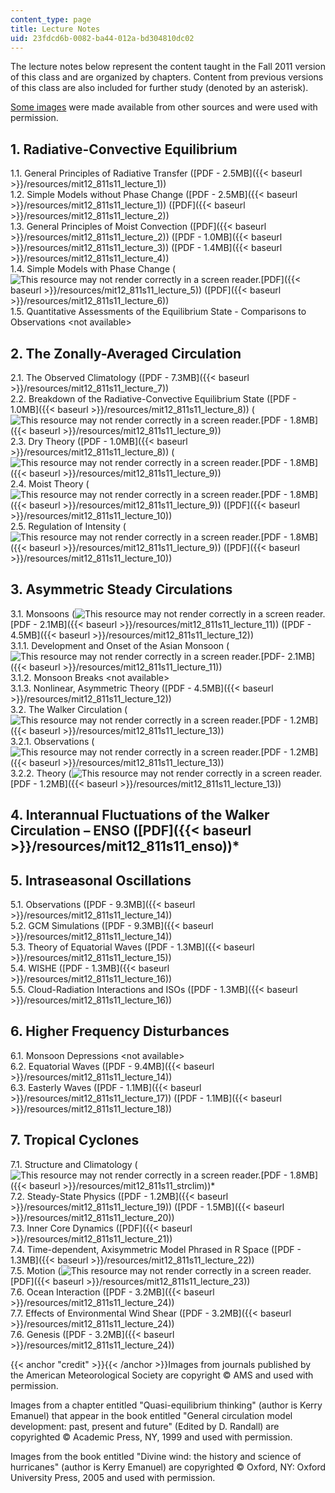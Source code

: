 ```yaml
---
content_type: page
title: Lecture Notes
uid: 23fdcd6b-0082-ba44-012a-bd304810dc02
---
```


The lecture notes below represent the content taught in the Fall 2011 version of this class and are organized by chapters. Content from previous versions of this class are also included for further study (denoted by an asterisk).

[Some images](#credit) were made available from other sources and were used with permission.

1\. Radiative-Convective Equilibrium
------------------------------------

1.1. General Principles of Radiative Transfer ([PDF - 2.5MB]({{< baseurl >}}/resources/mit12_811s11_lecture_1))  
1.2. Simple Models without Phase Change ([PDF - 2.5MB]({{< baseurl >}}/resources/mit12_811s11_lecture_1)) ([PDF]({{< baseurl >}}/resources/mit12_811s11_lecture_2))  
1.3. General Principles of Moist Convection ([PDF]({{< baseurl >}}/resources/mit12_811s11_lecture_2)) ([PDF - 1.0MB]({{< baseurl >}}/resources/mit12_811s11_lecture_3)) ([PDF - 1.4MB]({{< baseurl >}}/resources/mit12_811s11_lecture_4))  
1.4. Simple Models with Phase Change (![This resource may not render correctly in a screen reader.](/images/inacessible.gif)[PDF]({{< baseurl >}}/resources/mit12_811s11_lecture_5)) ([PDF]({{< baseurl >}}/resources/mit12_811s11_lecture_6))  
1.5. Quantitative Assessments of the Equilibrium State - Comparisons to Observations \<not available>

2\. The Zonally-Averaged Circulation
------------------------------------

2.1. The Observed Climatology ([PDF - 7.3MB]({{< baseurl >}}/resources/mit12_811s11_lecture_7))  
2.2. Breakdown of the Radiative-Convective Equilibrium State ([PDF - 1.0MB]({{< baseurl >}}/resources/mit12_811s11_lecture_8)) (![This resource may not render correctly in a screen reader.](/images/inacessible.gif)[PDF - 1.8MB]({{< baseurl >}}/resources/mit12_811s11_lecture_9))  
2.3. Dry Theory ([PDF - 1.0MB]({{< baseurl >}}/resources/mit12_811s11_lecture_8)) (![This resource may not render correctly in a screen reader.](/images/inacessible.gif)[PDF - 1.8MB]({{< baseurl >}}/resources/mit12_811s11_lecture_9))  
2.4. Moist Theory (![This resource may not render correctly in a screen reader.](/images/inacessible.gif)[PDF - 1.8MB]({{< baseurl >}}/resources/mit12_811s11_lecture_9)) ([PDF]({{< baseurl >}}/resources/mit12_811s11_lecture_10))  
2.5. Regulation of Intensity (![This resource may not render correctly in a screen reader.](/images/inacessible.gif)[PDF - 1.8MB]({{< baseurl >}}/resources/mit12_811s11_lecture_9)) ([PDF]({{< baseurl >}}/resources/mit12_811s11_lecture_10))

3\. Asymmetric Steady Circulations
----------------------------------

3.1. Monsoons (![This resource may not render correctly in a screen reader.](/images/inacessible.gif)[PDF - 2.1MB]({{< baseurl >}}/resources/mit12_811s11_lecture_11)) ([PDF - 4.5MB]({{< baseurl >}}/resources/mit12_811s11_lecture_12))  
3.1.1. Development and Onset of the Asian Monsoon (![This resource may not render correctly in a screen reader.](/images/inacessible.gif)[PDF- 2.1MB]({{< baseurl >}}/resources/mit12_811s11_lecture_11))  
3.1.2. Monsoon Breaks \<not available>   
3.1.3. Nonlinear, Asymmetric Theory ([PDF - 4.5MB]({{< baseurl >}}/resources/mit12_811s11_lecture_12))  
3.2. The Walker Circulation (![This resource may not render correctly in a screen reader.](/images/inacessible.gif)[PDF - 1.2MB]({{< baseurl >}}/resources/mit12_811s11_lecture_13))  
3.2.1. Observations (![This resource may not render correctly in a screen reader.](/images/inacessible.gif)[PDF - 1.2MB]({{< baseurl >}}/resources/mit12_811s11_lecture_13))  
3.2.2. Theory (![This resource may not render correctly in a screen reader.](/images/inacessible.gif)[PDF - 1.2MB]({{< baseurl >}}/resources/mit12_811s11_lecture_13))

4\. Interannual Fluctuations of the Walker Circulation – ENSO ([PDF]({{< baseurl >}}/resources/mit12_811s11_enso))\*
--------------------------------------------------------------------------------------------------------------------

5\. Intraseasonal Oscillations
------------------------------

5.1. Observations ([PDF - 9.3MB]({{< baseurl >}}/resources/mit12_811s11_lecture_14))  
5.2. GCM Simulations ([PDF - 9.3MB]({{< baseurl >}}/resources/mit12_811s11_lecture_14))  
5.3. Theory of Equatorial Waves ([PDF - 1.3MB]({{< baseurl >}}/resources/mit12_811s11_lecture_15))  
5.4. WISHE ([PDF - 1.3MB]({{< baseurl >}}/resources/mit12_811s11_lecture_16))  
5.5. Cloud-Radiation Interactions and ISOs ([PDF - 1.3MB]({{< baseurl >}}/resources/mit12_811s11_lecture_16))

6\. Higher Frequency Disturbances
---------------------------------

6.1. Monsoon Depressions \<not available>  
6.2. Equatorial Waves ([PDF - 9.4MB]({{< baseurl >}}/resources/mit12_811s11_lecture_14))  
6.3. Easterly Waves ([PDF - 1.1MB]({{< baseurl >}}/resources/mit12_811s11_lecture_17)) ([PDF - 1.1MB]({{< baseurl >}}/resources/mit12_811s11_lecture_18))

7\. Tropical Cyclones
---------------------

7.1. Structure and Climatology (![This resource may not render correctly in a screen reader.](/images/inacessible.gif)[PDF - 1.8MB]({{< baseurl >}}/resources/mit12_811s11_strclim))\*  
7.2. Steady-State Physics ([PDF - 1.2MB]({{< baseurl >}}/resources/mit12_811s11_lecture_19)) ([PDF - 1.5MB]({{< baseurl >}}/resources/mit12_811s11_lecture_20))  
7.3. Inner Core Dynamics ([PDF]({{< baseurl >}}/resources/mit12_811s11_lecture_21))  
7.4. Time-dependent, Axisymmetric Model Phrased in R Space ([PDF - 1.3MB]({{< baseurl >}}/resources/mit12_811s11_lecture_22))  
7.5. Motion (![This resource may not render correctly in a screen reader.](/images/inacessible.gif)[PDF]({{< baseurl >}}/resources/mit12_811s11_lecture_23))  
7.6. Ocean Interaction ([PDF - 3.2MB]({{< baseurl >}}/resources/mit12_811s11_lecture_24))  
7.7. Effects of Environmental Wind Shear ([PDF - 3.2MB]({{< baseurl >}}/resources/mit12_811s11_lecture_24))  
7.6. Genesis ([PDF - 3.2MB]({{< baseurl >}}/resources/mit12_811s11_lecture_24))

{{< anchor "credit" >}}{{< /anchor >}}Images from journals published by the American Meteorological Society are copyright © AMS and used with permission.

Images from a chapter entitled "Quasi-equilibrium thinking" (author is Kerry Emanuel) that appear in the book entitled "General circulation model development: past, present and future" (Edited by D. Randall) are copyrighted © Academic Press, NY, 1999 and used with permission.

Images from the book entitled "Divine wind: the history and science of hurricanes" (author is Kerry Emanuel) are copyrighted © Oxford, NY: Oxford University Press, 2005 and used with permission.
